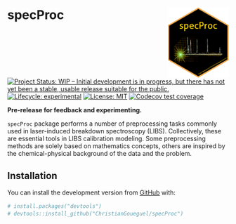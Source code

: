 
<!-- README.md is generated from README.Rmd. Please edit that file -->
<!-- badges: start -->

# specProc <img src="man/figures/logo.png" align="right" height="160"/>

[![Project Status: WIP – Initial development is in progress, but there
has not yet been a stable, usable release suitable for the
public.](https://www.repostatus.org/badges/latest/active.svg)](https://www.repostatus.org/#active)
[![Lifecycle:
experimental](https://img.shields.io/badge/lifecycle-experimental-orange.svg)](https://lifecycle.r-lib.org/articles/stages.html#experimental)
[![License:
MIT](https://img.shields.io/badge/License-MIT-blue.svg)](https://opensource.org/licenses/MIT)
[![Codecov test
coverage](https://codecov.io/gh/ChristianGoueguel/specProc/branch/main/graph/badge.svg)](https://app.codecov.io/gh/ChristianGoueguel/specProc?branch=main)
<!-- badges: end -->

**Pre-release for feedback and experimenting.**

`specProc` package performs a number of preprocessing tasks commonly
used in laser-induced breakdown spectroscopy (LIBS). Collectively, these
are essential tools in LIBS calibration modeling. Some preprocessing
methods are solely based on mathematics concepts, others are inspired by
the chemical-physical background of the data and the problem.

## Installation

You can install the development version from
[GitHub](https://github.com/) with:

``` r
# install.packages("devtools")
# devtools::install_github("ChristianGoueguel/specProc")
```
